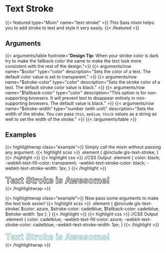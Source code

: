 # Text Stroke

{{< featured type="Mixin" name="text-stroke" >}}
This Sass mixin helps you to add stroke to text and style it very easily.
{{< /featured >}}

## Arguments

{{< arguments/table footnote="**Design Tip:** When your stroke color is dark try to make the fallback color the same to make the text look more consistent with the rest of the design.">}}
    {{< arguments/row name="$color" type="color" description="Sets the color of a text. The default color value is set to transparent." >}}
    {{< arguments/row name="$stroke-color" type="color" description="Sets the stroke color of a text. The default stroke color value is black." >}}
    {{< arguments/row name="$fallback-color" type="color" description="This option is for non-supporting browsers. It will prevent text to disappear entirely in non-supporting browsers. The default value is black." >}}
    {{< arguments/row name="$stroke-width" type="number (with unit)" description="Sets the width of the stroke. You can pass `thin`, `medium`, `thick` values as a string as well to set the width of the stroke." >}}
{{< /arguments/table >}}

## Examples

{{< highlightwrap class="example">}}
Simply call the mixin without passing any argument. 
{{< highlight scss >}}
.element {
    @include gls-text-stroke;
}
{{< /highlight >}}
{{< highlight css >}}
//CSS Output
.element {
    color: black;
    -webkit-text-fill-color: transparent;
    -webkit-text-stroke-color: black;
    -webkit-text-stroke-width: 1px;
}
{{< /highlight >}}
<h1 style="margin: 0;color: black;-webkit-text-fill-color: transparent;-webkit-text-stroke-color: black;-webkit-text-stroke-width: 1px;">Text Stroke is Awesome!</h1>
{{< /highlightwrap >}}

{{< highlightwrap class="example">}}
Now pass some arguments to make the text look sexier!
{{< highlight scss >}}
.element {
    @include gls-text-stroke(
        $color: azure,
        $stroke-color: cadetblue,
        $fallback-color: cadetblue,
        $stroke-width: 1px
    );
}
{{< /highlight >}}
{{< highlight css >}}
//CSS Output
.element {
    color: cadetblue;
    -webkit-text-fill-color: azure;
    -webkit-text-stroke-color: cadetblue;
    -webkit-text-stroke-width: 1px;
}
{{< /highlight >}}
<h1 style="margin: 0;color: cadetblue;-webkit-text-fill-color: azure;-webkit-text-stroke-color: cadetblue;-webkit-text-stroke-width: 1px;">Text Stroke is Awesome!</h1>
{{< /highlightwrap >}}

